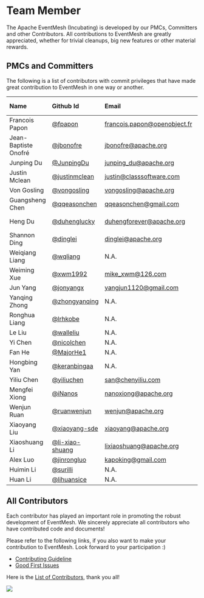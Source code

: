 # Team Member


The Apache EventMesh (Incubating) is developed by our PMCs, Committers and other Contributors. All contributions to EventMesh are greatly appreciated, whether for trivial cleanups, big new features or other material rewards.

## PMCs and Committers

The following is a list of contributors with commit privileges that have made great contribution to EventMesh in one way or another.

|Name| Github Id                                      | Email |[Roles](https://www.apache.org/foundation/how-it-works.html#roles)| Time Zone|
|:---|:-----------------------------------------------|:---|:---|:--|
|Francois Papon| [@fpapon](https://github.com/fpapon) |francois.papon@openobject.fr |Mentor| +1|
|Jean-Baptiste Onofré| [@jbonofre](https://github.com/jbonofre)         |jbonofre@apache.org |Mentor| +1 |
|Junping Du| [@JunpingDu](https://github.com/JunpingDu)         |junping_du@apache.org |Mentor| +8 |
|Justin Mclean| [@justinmclean](https://github.com/justinmclean)     |justin@classsoftware.com |Mentor| +10 |
|Von Gosling| [@vongosling](https://github.com/vongosling)         |vongosling@apache.org  |Mentor| +8 |
|Guangsheng Chen| [@qqeasonchen](https://github.com/qqeasonchen) |qqeasonchen@gmail.com |PPMC Member| +8|
|Heng Du| [@duhenglucky](https://github.com/duhengforever)         |duhengforever@apache.org |PPMC Member| +8 |
|Shannon Ding| [@dinglei](https://github.com/dinglei) |dinglei@apache.org |PPMC Member| +8|
|Weiqiang Liang| [@wqliang](https://github.com/wqliang)         |N.A. |PPMC Member| +8 |
|Weiming Xue| [@xwm1992](https://github.com/xwm1992)         |mike_xwm@126.com |PPMC Member| +8 |
|Jun Yang| [@jonyangx](https://github.com/jonyangx)         |yangjun1120@gmail.com |Committer| +8 |
|Yanqing Zhong| [@zhongyanqing](https://github.com/zhongyanqing)         |N.A. |Committer| +8 |
|Ronghua Liang| [@lrhkobe](https://github.com/lrhkobe)         |N.A. |Committer| +8 |
|Le Liu| [@walleliu](https://github.com/walleliu)         |N.A. |Committer| +8 |
|Yi Chen| [@nicolchen](https://github.com/nicolchen)         |N.A. |Committer| +8 |
|Fan He| [@MajorHe1](https://github.com/MajorHe1)         |N.A. |Committer| +8 |
|Hongbing Yan| [@keranbingaa](https://github.com/keranbingaa)         |N.A. |Committer| +8 |
|Yiliu Chen| [@yiliuchen](https://github.com/yiliuchen)         |san@chenyiliu.com |Committer| +8 |
|Mengfei Xiong| [@iNanos](https://github.com/iNanos) |nanoxiong@apache.org |Committer| +8|
|Wenjun Ruan| [@ruanwenjun](https://github.com/ruanwenjun) |wenjun@apache.org |Committer| +8|
|Xiaoyang Liu| [@xiaoyang-sde](https://github.com/xiaoyang-sde) |xiaoyang@apache.org |Committer| -7|
|Xiaoshuang Li| [@li-xiao-shuang](https://github.com/li-xiao-shuang)         |lixiaoshuang@apache.org |Committer| +8 |
|Alex Luo| [@jinrongluo](https://github.com/jinrongluo)         |kapoking@gmail.com |Committer| -4 |
|Huimin Li| [@surilli](https://github.com/surilli) |N.A. |Committer| +8|
|Huan Li| [@lihuansice](https://github.com/lihuansice)         |N.A. |Committer| +8 |


## All Contributors

Each contributor has played an important role in promoting the robust development of EventMesh. We sincerely appreciate all contributors who have contributed code and documents!

Please refer to the following links, if you also want to make your contribution to EventMesh. Look forward to your participation :)

- [Contributing Guideline](https://github.com/apache/incubator-eventmesh/blob/master/docs/en/contribute/03-new-contributor-guidelines.md)
- [Good First Issues](https://github.com/apache/incubator-eventmesh/issues?q=is%3Aopen+is%3Aissue+label%3A%22good+first+issue%22)

Here is the [List of Contributors](https://github.com/apache/incubator-eventmesh/graphs/contributors), thank you all!

<a href="https://github.com/apache/incubator-eventmesh/graphs/contributors">
  <img src="https://contrib.rocks/image?repo=apache/incubator-eventmesh" />
</a>




